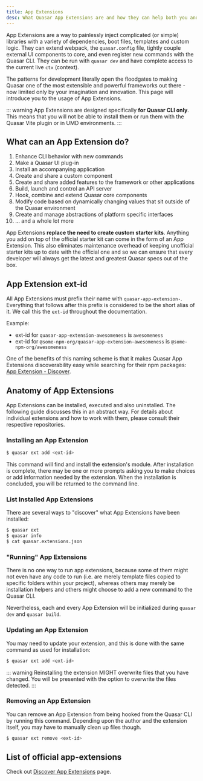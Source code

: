 ```yaml
---
title: App Extensions
desc: What Quasar App Extensions are and how they can help both you and the community.
---
```


App Extensions are a way to painlessly inject complicated (or simple) libraries with a variety of dependencies, boot files, templates and custom logic. They can extend webpack, the `quasar.config` file, tightly couple external UI components to core, and even register new commands with the Quasar CLI. They can be run with `quasar dev` and have complete access to the current live `ctx` (context).

The patterns for development literally open the floodgates to making Quasar one of the most extensible and powerful frameworks out there - now limited only by your imagination and innovation. This page will introduce you to the usage of App Extensions.

::: warning
App Extensions are designed specifically **for Quasar CLI only**. This means that you will not be able to install them or run them with the Quasar Vite plugin or in UMD environments.
:::

## What can an App Extension do?

1. Enhance CLI behavior with new commands
2. Make a Quasar UI plug-in
3. Install an accompanying application
4. Create and share a custom component
5. Create and share added features to the framework or other applications
6. Build, launch and control an API server
7. Hook, combine and extend Quasar core components
8. Modify code based on dynamically changing values that sit outside of the Quasar environment
9. Create and manage abstractions of platform specific interfaces
10. ... and a whole lot more

App Extensions **replace the need to create custom starter kits**. Anything you add on top of the official starter kit can come in the form of an App Extension. This also eliminates maintenance overhead of keeping unofficial starter kits up to date with the official one and so we can ensure that every developer will always get the latest and greatest Quasar specs out of the box.

## App Extension ext-id

All App Extensions must prefix their name with `quasar-app-extension-`. Everything that follows after this prefix is considered to be the short alias of it. We call this the `ext-id` throughout the documentation.

Example:

- ext-id for `quasar-app-extension-awesomeness` is `awesomeness`
- ext-id for `@some-npm-org/quasar-app-extension-awesomeness` is `@some-npm-org/awesomeness`

One of the benefits of this naming scheme is that it makes Quasar App Extensions discoverability easy while searching for their npm packages: [App Extension - Discover](/app-extensions/discover).

## Anatomy of App Extensions

App Extensions can be installed, executed and also uninstalled. The following guide discusses this in an abstract way. For details about individual extensions and how to work with them, please consult their respective repositories.

### Installing an App Extension

```bash
$ quasar ext add <ext-id>
```

This command will find and install the extension's module. After installation is complete, there may be one or more prompts asking you to make choices or add information needed by the extension. When the installation is concluded, you will be returned to the command line.

### List Installed App Extensions

There are several ways to "discover" what App Extensions have been installed:

```bash
$ quasar ext
$ quasar info
$ cat quasar.extensions.json
```

### "Running" App Extensions

There is no one way to run app extensions, because some of them might not even have any code to run (i.e. are merely template files copied to specific folders within your project), whereas others may merely be installation helpers and others might choose to add a new command to the Quasar CLI.

Nevertheless, each and every App Extension will be initialized during `quasar dev` and `quasar build`.

### Updating an App Extension

You may need to update your extension, and this is done with the same command as used for installation:

```bash
$ quasar ext add <ext-id>
```

::: warning
Reinstalling the extension MIGHT overwrite files that you have changed. You will be presented with the option to overwrite the files detected.
:::

### Removing an App Extension

You can remove an App Extension from being hooked from the Quasar CLI by running this command. Depending upon the author and the extension itself, you may have to manually clean up files though.

```bash
$ quasar ext remove <ext-id>
```

## List of official app-extensions

Check out [Discover App Extensions](/app-extensions/discover) page.
